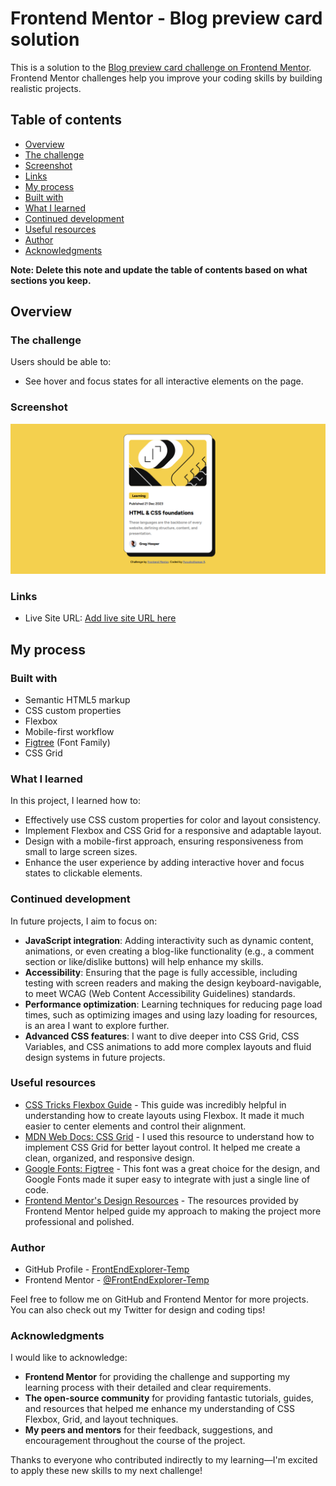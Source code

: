 # Frontend Mentor - Blog preview card solution

This is a solution to the [Blog preview card challenge on Frontend Mentor](https://www.frontendmentor.io/challenges/blog-preview-card-ckPaj01IcS). Frontend Mentor challenges help you improve your coding skills by building realistic projects.

## Table of contents

- [Overview](#overview)
- [The challenge](#the-challenge)
- [Screenshot](#screenshot)
- [Links](#links)
- [My process](#my-process)
- [Built with](#built-with)
- [What I learned](#what-i-learned)
- [Continued development](#continued-development)
- [Useful resources](#useful-resources)
- [Author](#author)
- [Acknowledgments](#acknowledgments)

**Note: Delete this note and update the table of contents based on what sections you keep.**

## Overview

### The challenge

Users should be able to:

- See hover and focus states for all interactive elements on the page.

### Screenshot

![](./preview.png)

### Links

- Live Site URL: [Add live site URL here]([https://your-live-site-url.com](https://frontendexplorer-temp.github.io/Blog-preview-card-main/))

## My process

### Built with

- Semantic HTML5 markup
- CSS custom properties
- Flexbox
- Mobile-first workflow
- [Figtree](https://fonts.google.com/specimen/Figtree) (Font Family)
- CSS Grid

### What I learned

In this project, I learned how to:

- Effectively use CSS custom properties for color and layout consistency.
- Implement Flexbox and CSS Grid for a responsive and adaptable layout.
- Design with a mobile-first approach, ensuring responsiveness from small to large screen sizes.
- Enhance the user experience by adding interactive hover and focus states to clickable elements.

### Continued development

In future projects, I aim to focus on:

- **JavaScript integration**: Adding interactivity such as dynamic content, animations, or even creating a blog-like functionality (e.g., a comment section or like/dislike buttons) will help enhance my skills.
- **Accessibility**: Ensuring that the page is fully accessible, including testing with screen readers and making the design keyboard-navigable, to meet WCAG (Web Content Accessibility Guidelines) standards.
- **Performance optimization**: Learning techniques for reducing page load times, such as optimizing images and using lazy loading for resources, is an area I want to explore further.
- **Advanced CSS features**: I want to dive deeper into CSS Grid, CSS Variables, and CSS animations to add more complex layouts and fluid design systems in future projects.

### Useful resources

- [CSS Tricks Flexbox Guide](https://css-tricks.com/snippets/css/a-guide-to-flexbox/) - This guide was incredibly helpful in understanding how to create layouts using Flexbox. It made it much easier to center elements and control their alignment.
- [MDN Web Docs: CSS Grid](https://developer.mozilla.org/en-US/docs/Web/CSS/CSS_Grid_Layout) - I used this resource to understand how to implement CSS Grid for better layout control. It helped me create a clean, organized, and responsive design.
- [Google Fonts: Figtree](https://fonts.google.com/specimen/Figtree) - This font was a great choice for the design, and Google Fonts made it super easy to integrate with just a single line of code.
- [Frontend Mentor's Design Resources](https://www.frontendmentor.io/resources) - The resources provided by Frontend Mentor helped guide my approach to making the project more professional and polished.

### Author

- GitHub Profile - [FrontEndExplorer-Temp](https://github.com/FrontEndExplorer-Temp)
- Frontend Mentor - [@FrontEndExplorer-Temp](https://www.frontendmentor.io/profile/FrontEndExplorer-Temp)

Feel free to follow me on GitHub and Frontend Mentor for more projects. You can also check out my Twitter for design and coding tips!

### Acknowledgments

I would like to acknowledge:

- **Frontend Mentor** for providing the challenge and supporting my learning process with their detailed and clear requirements.
- **The open-source community** for providing fantastic tutorials, guides, and resources that helped me enhance my understanding of CSS Flexbox, Grid, and layout techniques.
- **My peers and mentors** for their feedback, suggestions, and encouragement throughout the course of the project.

Thanks to everyone who contributed indirectly to my learning—I'm excited to apply these new skills to my next challenge!
